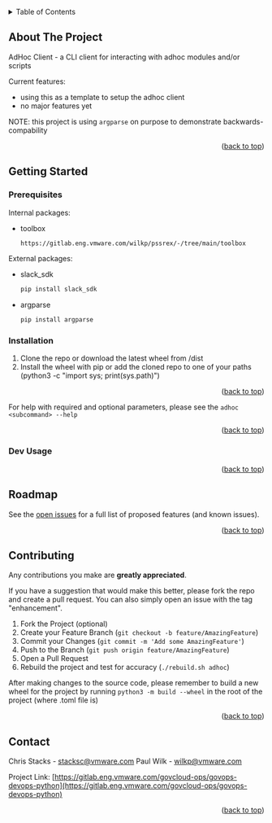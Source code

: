<a name="readme-top"></a>

<!-- TABLE OF CONTENTS -->
<details>
  <summary>Table of Contents</summary>
  <ol>
    <li>
      <a href="#about-the-project">About The Project</a>
    </li>
    <li>
      <a href="#getting-started">Getting Started</a>
      <ul>
        <li><a href="#prerequisites">Prerequisites</a></li>
        <li><a href="#installation">Installation</a></li>
      </ul>
    </li>
    <li><a href="#cliusage">CLI Usage</a></li>
    <li><a href="#devusage">Dev Usage</a></li>
    <li><a href="#roadmap">Roadmap</a></li>
    <li><a href="#contributing">Contributing</a></li>
    <li><a href="#contact">Contact</a></li>
  </ol>
</details>



<!-- ABOUT THE PROJECT -->
## About The Project

AdHoc Client - a CLI client for interacting with adhoc modules and/or scripts

Current features:
* using this as a template to setup the adhoc client
* no major features yet

NOTE: this project is using `argparse` on purpose to demonstrate backwards-compability

<p align="right">(<a href="#readme-top">back to top</a>)</p>



<!-- GETTING STARTED -->
## Getting Started

### Prerequisites

Internal packages:
* toolbox
  ```sh
  https://gitlab.eng.vmware.com/wilkp/pssrex/-/tree/main/toolbox
  ```
External packages:
* slack_sdk
  ```sh
  pip install slack_sdk
  ```
* argparse
  ```sh
  pip install argparse
  ```

### Installation

1. Clone the repo or download the latest wheel from /dist
2. Install the wheel with pip or add the cloned repo to one of your paths (python3 -c "import sys; print(sys.path)")

<p align="right">(<a href="#readme-top">back to top</a>)</p>



<!-- USAGE EXAMPLES -->

For help with required and optional parameters, please see the `adhoc <subcommand> --help` 

<p align="right">(<a href="#readme-top">back to top</a>)</p>



<!-- USAGE EXAMPLES -->
### Dev Usage

<p align="right">(<a href="#readme-top">back to top</a>)</p>

<!-- ROADMAP -->
## Roadmap

See the [open issues](https://gitlab.eng.vmware.com/govcloud-ops/govcloud-devops-python/issues) for a full list of proposed features (and known issues).

<p align="right">(<a href="#readme-top">back to top</a>)</p>


<!-- CONTRIBUTING -->
## Contributing

Any contributions you make are **greatly appreciated**.

If you have a suggestion that would make this better, please fork the repo and create a pull request. You can also simply open an issue with the tag "enhancement".

1. Fork the Project (optional)
2. Create your Feature Branch (`git checkout -b feature/AmazingFeature`)
3. Commit your Changes (`git commit -m 'Add some AmazingFeature'`)
4. Push to the Branch (`git push origin feature/AmazingFeature`)
5. Open a Pull Request
6. Rebuild the project and test for accuracy (`./rebuild.sh adhoc`)

After making changes to the source code, please remember to build a new wheel for the project by running `python3 -m build --wheel` in the root of the project (where .toml file is)

<p align="right">(<a href="#readme-top">back to top</a>)</p>


<!-- CONTACT -->
## Contact

Chris Stacks - stacksc@vmware.com
Paul Wilk - wilkp@vmware.com

Project Link: [https://gitlab.eng.vmware.com/govcloud-ops/govops-devops-python](https://gitlab.eng.vmware.com/govcloud-ops/govops-devops-python)

<p align="right">(<a href="#readme-top">back to top</a>)</p>
